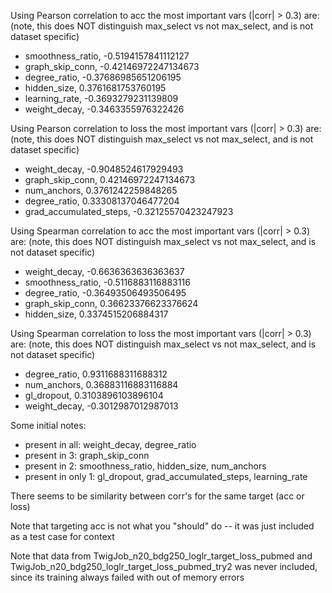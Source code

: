 Using Pearson correlation to acc the most important vars (|corr| > 0.3) are: (note, this does NOT distinguish max_select vs not max_select, and is not dataset specific)
- smoothness_ratio, -0.5194157841112127
- graph_skip_conn, -0.42146972247134673
- degree_ratio, -0.37686985651206195
- hidden_size, 0.3761681753760195
- learning_rate, -0.3693279231139809
- weight_decay, -0.3463355976322426

Using Pearson correlation to loss the most important vars (|corr| > 0.3) are: (note, this does NOT distinguish max_select vs not max_select, and is not dataset specific)
- weight_decay, -0.9048524617929493
- graph_skip_conn, 0.42146972247134673
- num_anchors, 0.3761242259848265 
- degree_ratio, 0.33308137046477204
- grad_accumulated_steps, -0.32125570423247923

Using Spearman correlation to acc the most important vars (|corr| > 0.3) are: (note, this does NOT distinguish max_select vs not max_select, and is not dataset specific)
- weight_decay, -0.6636363636363637
- smoothness_ratio, -0.5116883116883116
- degree_ratio, -0.36493506493506495 
- graph_skip_conn, 0.36623376623376624
- hidden_size, 0.3374515206884317

Using Spearman correlation to loss the most important vars (|corr| > 0.3) are: (note, this does NOT distinguish max_select vs not max_select, and is not dataset specific)
- degree_ratio, 0.9311688311688312
- num_anchors, 0.36883116883116884
- gl_dropout, 0.3103896103896104
- weight_decay, -0.3012987012987013

Some initial notes:
- present in all: weight_decay, degree_ratio
- present in 3: graph_skip_conn
- present in 2: smoothness_ratio, hidden_size, num_anchors
- present in only 1: gl_dropout, grad_accumulated_steps, learning_rate

There seems to be similarity between corr's for the same target (acc or loss)

Note that targeting acc is not what you "should" do -- it was just included as a test case for context

Note that data from TwigJob_n20_bdg250_loglr_target_loss_pubmed and TwigJob_n20_bdg250_loglr_target_loss_pubmed_try2 was never included, since its training always failed with out of memory errors
